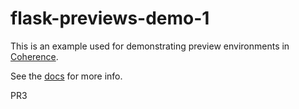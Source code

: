 # flask-previews-demo-1

This is an example used for demonstrating preview environments in [Coherence](https://withcoherence.com).

See the [docs](docs.withcoherence.com) for more info.

PR3